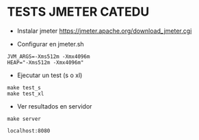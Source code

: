 # TESTS JMETER CATEDU

* Instalar jmeter
  https://jmeter.apache.org/download_jmeter.cgi

* Configurar en jmeter.sh
```
JVM_ARGS=-Xms512m -Xmx4096m
HEAP="-Xms512m -Xmx4096m"
```

* Ejecutar un test (s o xl)
```
make test_s
make test_xl
```

* Ver resultados en servidor
```
make server
```
```
localhost:8080
```

